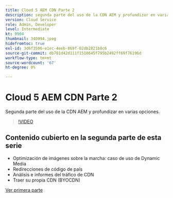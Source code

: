```yaml
---
title: Cloud 5 AEM CDN Parte 2
description: segunda parte del uso de la CDN AEM y profundizar en varias opciones.
version: Cloud Service
role: Admin, Developer
level: Intermediate
kt: 9904
thumbnail: 340994.jpeg
hidefromtoc: true
exl-id: 3d6f3506-e1ec-4eeb-869f-02db2821b8c6
source-git-commit: db701d42d111f1510645f795b2492ff69f76196d
workflow-type: tm+mt
source-wordcount: '67'
ht-degree: 0%

---
```


# Cloud 5 AEM CDN Parte 2

Segunda parte del uso de la CDN AEM y profundizar en varias opciones.

>[!VIDEO](https://video.tv.adobe.com/v/340994/?quality=12&learn=on)

## Contenido cubierto en la segunda parte de esta serie

+ Optimización de imágenes sobre la marcha: caso de uso de Dynamic Media
+ Redirecciones de código de país
+ Análisis e informes del tráfico de CDN
+ Traer su propia CDN (BYOCDN)

[Ver primera parte](cloud5-aem-cdn-part1.md)